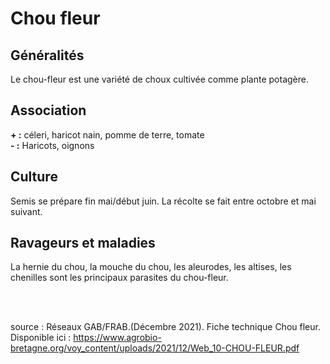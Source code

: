 # Chou fleur

## Généralités  

Le chou-fleur est une variété de choux cultivée comme plante potagère.

## Association  

**+ :** céleri, haricot nain, pomme de terre, tomate     
**- :** Haricots, oignons

## Culture  

Semis se prépare fin mai/début juin. La récolte se fait entre octobre et mai suivant.  

## Ravageurs et maladies  

La hernie du chou, la mouche du chou, les aleurodes, les altises, les chenilles sont les principaux parasites du chou-fleur.
  
<br>  
<br>
      
source : Réseaux GAB/FRAB.(Décembre 2021). Fiche technique Chou fleur. Disponible ici : https://www.agrobio-bretagne.org/voy_content/uploads/2021/12/Web_10-CHOU-FLEUR.pdf



